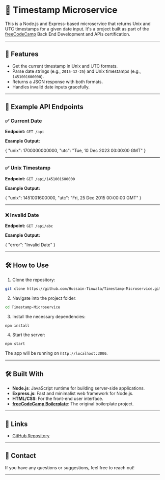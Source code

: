 
# 📆 Timestamp Microservice

This is a Node.js and Express-based microservice that returns Unix and UTC timestamps for a given date input. It's a project built as part of the [freeCodeCamp](https://www.freecodecamp.org/) Back End Development and APIs certification.

---

## 🚀 Features

* Get the current timestamp in Unix and UTC formats.
* Parse date strings (e.g., `2015-12-25`) and Unix timestamps (e.g., `1451001600000`).
* Returns a JSON response with both formats.
* Handles invalid date inputs gracefully.

---

## 🔗 Example API Endpoints

### ✅ Current Date

**Endpoint:**
`GET /api`

**Example Output:**

{
"unix": 1700000000000,
"utc": "Tue, 10 Dec 2023 00:00:00 GMT"
}

---

### ✅ Unix Timestamp

**Endpoint:**
`GET /api/1451001600000`

**Example Output:**

{
"unix": 1451001600000,
"utc": "Fri, 25 Dec 2015 00:00:00 GMT"
}

---

### ❌ Invalid Date

**Endpoint:**
`GET /api/abc`

**Example Output:**

{
"error": "Invalid Date"
}

---

## 🛠️ How to Use

1. Clone the repository:

```bash
git clone https://github.com/Hussain-Tinwala/Timestamp-Microservice.git
```

2. Navigate into the project folder:

```bash
cd Timestamp-Microservice
```

3. Install the necessary dependencies:

```bash
npm install
```

4. Start the server:

```bash
npm start
```

The app will be running on `http://localhost:3000`.

---

## 🛠️ Built With

* **Node.js**: JavaScript runtime for building server-side applications.
* **Express.js**: Fast and minimalist web framework for Node.js.
* **HTML/CSS**: For the front-end user interface.
* [**freeCodeCamp Boilerplate**](https://github.com/freeCodeCamp/boilerplate-project-timestamp): The original boilerplate project.

---

## 🔗 Links

* [GitHub Repository](https://github.com/Hussain-Tinwala/Timestamp-Microservice)

---

## 📧 Contact

If you have any questions or suggestions, feel free to reach out!

---
